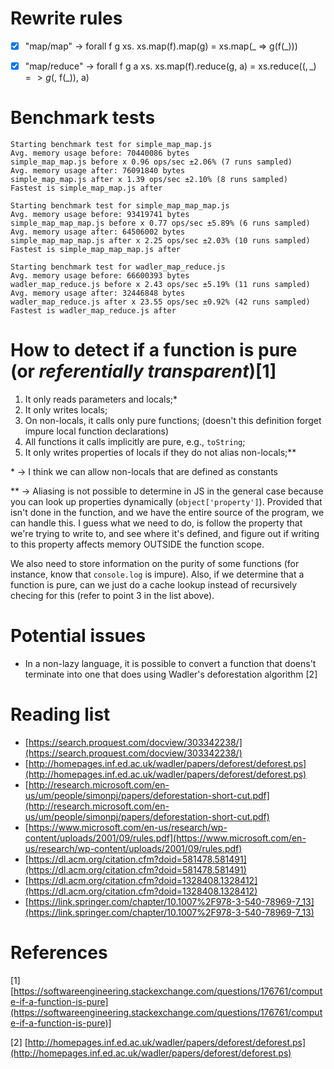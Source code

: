 # Rewrite rules

- [x] "map/map"    -> forall f g xs. xs.map(f).map(g) = xs.map(_ => g(f(_)))

- [x] "map/reduce" -> forall f g a xs. xs.map(f).reduce(g, a) = xs.reduce(($, \_) => g($, f(_)), a)

# Benchmark tests

```
Starting benchmark test for simple_map_map.js
Avg. memory usage before: 70440086 bytes
simple_map_map.js before x 0.96 ops/sec ±2.06% (7 runs sampled)
Avg. memory usage after: 76091840 bytes
simple_map_map.js after x 1.39 ops/sec ±2.10% (8 runs sampled)
Fastest is simple_map_map.js after

Starting benchmark test for simple_map_map_map.js
Avg. memory usage before: 93419741 bytes
simple_map_map_map.js before x 0.77 ops/sec ±5.89% (6 runs sampled)
Avg. memory usage after: 64506002 bytes
simple_map_map_map.js after x 2.25 ops/sec ±2.03% (10 runs sampled)
Fastest is simple_map_map_map.js after

Starting benchmark test for wadler_map_reduce.js
Avg. memory usage before: 66600393 bytes
wadler_map_reduce.js before x 2.43 ops/sec ±5.19% (11 runs sampled)
Avg. memory usage after: 32446848 bytes
wadler_map_reduce.js after x 23.55 ops/sec ±0.92% (42 runs sampled)
Fastest is wadler_map_reduce.js after
```

# How to detect if a function is pure (or _referentially transparent_)[1]

1. It only reads parameters and locals;*
2. It only writes locals;
3. On non-locals, it calls only pure functions; (doesn't this definition forget impure local function declarations)
4. All functions it calls implicitly are pure, e.g., `toString`; 
5. It only writes properties of locals if they do not alias non-locals;**

\* -> I think we can allow non-locals that are defined as constants

** -> Aliasing is not possible to determine in JS in the general case because you can look up properties dynamically (`object['property']`). Provided that isn't done in the function, and we have the entire source of the program, we can handle this. I guess what we need to do, is follow the property that we're trying to write to, and see where it's defined, and figure out if writing to this property affects memory OUTSIDE the function scope.

We also need to store information on the purity of some functions (for instance, know that `console.log` is impure). Also, if we determine that a function is pure, can we just do a cache lookup instead of recursively checing for this (refer to point 3 in the list above).

# Potential issues

* In a non-lazy language, it is possible to convert a function that doens't terminate into one that does using Wadler's deforestation algorithm [2]

# Reading list

* [https://search.proquest.com/docview/303342238/](https://search.proquest.com/docview/303342238/)
* [http://homepages.inf.ed.ac.uk/wadler/papers/deforest/deforest.ps](http://homepages.inf.ed.ac.uk/wadler/papers/deforest/deforest.ps)
* [http://research.microsoft.com/en-us/um/people/simonpj/papers/deforestation-short-cut.pdf](http://research.microsoft.com/en-us/um/people/simonpj/papers/deforestation-short-cut.pdf)
* [https://www.microsoft.com/en-us/research/wp-content/uploads/2001/09/rules.pdf](https://www.microsoft.com/en-us/research/wp-content/uploads/2001/09/rules.pdf)
* [https://dl.acm.org/citation.cfm?doid=581478.581491](https://dl.acm.org/citation.cfm?doid=581478.581491)
* [https://dl.acm.org/citation.cfm?doid=1328408.1328412](https://dl.acm.org/citation.cfm?doid=1328408.1328412)
* [https://link.springer.com/chapter/10.1007%2F978-3-540-78969-7_13](https://link.springer.com/chapter/10.1007%2F978-3-540-78969-7_13)


# References
[1] [https://softwareengineering.stackexchange.com/questions/176761/compute-if-a-function-is-pure](https://softwareengineering.stackexchange.com/questions/176761/compute-if-a-function-is-pure)]

[2] [http://homepages.inf.ed.ac.uk/wadler/papers/deforest/deforest.ps](http://homepages.inf.ed.ac.uk/wadler/papers/deforest/deforest.ps)